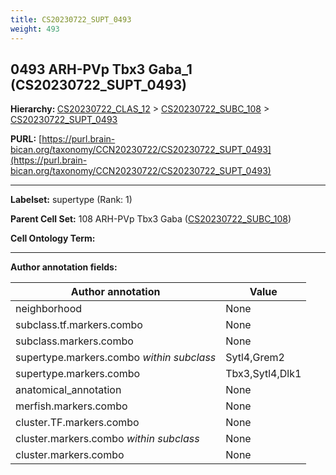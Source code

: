 ```yaml
---
title: CS20230722_SUPT_0493
weight: 493
---
```

## 0493 ARH-PVp Tbx3 Gaba_1 (CS20230722_SUPT_0493)
<b>Hierarchy: </b>
[CS20230722_CLAS_12](../CS20230722_CLAS_12) >
[CS20230722_SUBC_108](../CS20230722_SUBC_108) >
[CS20230722_SUPT_0493](../CS20230722_SUPT_0493)

**PURL:** [https://purl.brain-bican.org/taxonomy/CCN20230722/CS20230722_SUPT_0493](https://purl.brain-bican.org/taxonomy/CCN20230722/CS20230722_SUPT_0493)

---


**Labelset:** supertype (Rank: 1)

**Parent Cell Set:** 108 ARH-PVp Tbx3 Gaba ([CS20230722_SUBC_108](../CS20230722_SUBC_108))



**Cell Ontology Term:** 

[MARKER GENES.]: #


---

[TRANSFERRED ANNOTATIONS.]: #


[AUTHOR ANNOTATION FIELDS.]: #


**Author annotation fields:**

| Author annotation | Value |
|-------------------|-------|
|neighborhood|None|
|subclass.tf.markers.combo|None|
|subclass.markers.combo|None|
|supertype.markers.combo _within subclass_|Sytl4,Grem2|
|supertype.markers.combo|Tbx3,Sytl4,Dlk1|
|anatomical_annotation|None|
|merfish.markers.combo|None|
|cluster.TF.markers.combo|None|
|cluster.markers.combo _within subclass_|None|
|cluster.markers.combo|None|
